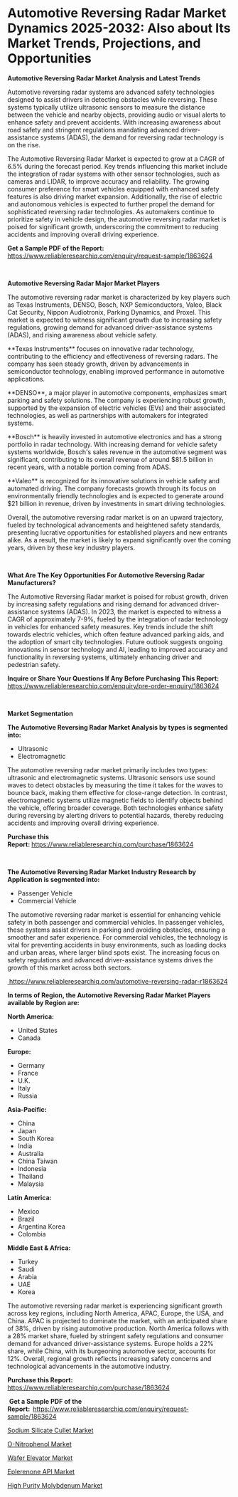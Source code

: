 <p><h1>Automotive Reversing Radar Market Dynamics 2025-2032: Also about Its Market Trends, Projections, and Opportunities</h1></p><p><strong>Automotive Reversing Radar Market Analysis and Latest Trends</strong></p>
<p><p>Automotive reversing radar systems are advanced safety technologies designed to assist drivers in detecting obstacles while reversing. These systems typically utilize ultrasonic sensors to measure the distance between the vehicle and nearby objects, providing audio or visual alerts to enhance safety and prevent accidents. With increasing awareness about road safety and stringent regulations mandating advanced driver-assistance systems (ADAS), the demand for reversing radar technology is on the rise.</p><p>The Automotive Reversing Radar Market is expected to grow at a CAGR of 6.5% during the forecast period. Key trends influencing this market include the integration of radar systems with other sensor technologies, such as cameras and LIDAR, to improve accuracy and reliability. The growing consumer preference for smart vehicles equipped with enhanced safety features is also driving market expansion. Additionally, the rise of electric and autonomous vehicles is expected to further propel the demand for sophisticated reversing radar technologies. As automakers continue to prioritize safety in vehicle design, the automotive reversing radar market is poised for significant growth, underscoring the commitment to reducing accidents and improving overall driving experience.</p></p>
<p><strong>Get a Sample PDF of the Report:&nbsp;</strong> <a href="https://www.reliableresearchiq.com/enquiry/request-sample/1863624?utm_campaign=1159&utm_medium=2&utm_source=Github&utm_content=ia&utm_term=30012025&utm_id=automotive-reversing-radar">https://www.reliableresearchiq.com/enquiry/request-sample/1863624</a></p>
<p>&nbsp;</p>
<p><strong>Automotive Reversing Radar Major Market Players</strong></p>
<p><p>The automotive reversing radar market is characterized by key players such as Texas Instruments, DENSO, Bosch, NXP Semiconductors, Valeo, Black Cat Security, Nippon Audiotronix, Parking Dynamics, and Proxel. This market is expected to witness significant growth due to increasing safety regulations, growing demand for advanced driver-assistance systems (ADAS), and rising awareness about vehicle safety.</p><p>**Texas Instruments** focuses on innovative radar technology, contributing to the efficiency and effectiveness of reversing radars. The company has seen steady growth, driven by advancements in semiconductor technology, enabling improved performance in automotive applications.</p><p>**DENSO**, a major player in automotive components, emphasizes smart parking and safety solutions. The company is experiencing robust growth, supported by the expansion of electric vehicles (EVs) and their associated technologies, as well as partnerships with automakers for integrated systems.</p><p>**Bosch** is heavily invested in automotive electronics and has a strong portfolio in radar technology. With increasing demand for vehicle safety systems worldwide, Bosch's sales revenue in the automotive segment was significant, contributing to its overall revenue of around $81.5 billion in recent years, with a notable portion coming from ADAS.</p><p>**Valeo** is recognized for its innovative solutions in vehicle safety and automated driving. The company forecasts growth through its focus on environmentally friendly technologies and is expected to generate around $21 billion in revenue, driven by investments in smart driving technologies.</p><p>Overall, the automotive reversing radar market is on an upward trajectory, fueled by technological advancements and heightened safety standards, presenting lucrative opportunities for established players and new entrants alike. As a result, the market is likely to expand significantly over the coming years, driven by these key industry players.</p></p>
<p>&nbsp;</p>
<p><strong>What Are The Key Opportunities For Automotive Reversing Radar Manufacturers?</strong></p>
<p><p>The Automotive Reversing Radar market is poised for robust growth, driven by increasing safety regulations and rising demand for advanced driver-assistance systems (ADAS). In 2023, the market is expected to witness a CAGR of approximately 7-9%, fueled by the integration of radar technology in vehicles for enhanced safety measures. Key trends include the shift towards electric vehicles, which often feature advanced parking aids, and the adoption of smart city technologies. Future outlook suggests ongoing innovations in sensor technology and AI, leading to improved accuracy and functionality in reversing systems, ultimately enhancing driver and pedestrian safety.</p></p>
<p><strong>Inquire or Share Your Questions If Any Before Purchasing This Report:</strong> <a href="https://www.reliableresearchiq.com/enquiry/pre-order-enquiry/1863624?utm_campaign=1159&utm_medium=2&utm_source=Github&utm_content=ia&utm_term=30012025&utm_id=automotive-reversing-radar">https://www.reliableresearchiq.com/enquiry/pre-order-enquiry/1863624</a></p>
<p>&nbsp;</p>
<p><strong>Market Segmentation</strong></p>
<p><strong>The Automotive Reversing Radar Market Analysis by types is segmented into:</strong></p>
<p><ul><li>Ultrasonic</li><li>Electromagnetic</li></ul></p>
<p><p>The automotive reversing radar market primarily includes two types: ultrasonic and electromagnetic systems. Ultrasonic sensors use sound waves to detect obstacles by measuring the time it takes for the waves to bounce back, making them effective for close-range detection. In contrast, electromagnetic systems utilize magnetic fields to identify objects behind the vehicle, offering broader coverage. Both technologies enhance safety during reversing by alerting drivers to potential hazards, thereby reducing accidents and improving overall driving experience.</p></p>
<p><strong>Purchase this Report:&nbsp;</strong><a href="https://www.reliableresearchiq.com/purchase/1863624?utm_campaign=1159&utm_medium=2&utm_source=Github&utm_content=ia&utm_term=30012025&utm_id=automotive-reversing-radar">https://www.reliableresearchiq.com/purchase/1863624</a></p>
<p>&nbsp;</p>
<p><strong>The Automotive Reversing Radar Market Industry Research by Application is segmented into:</strong></p>
<p><ul><li>Passenger Vehicle</li><li>Commercial Vehicle</li></ul></p>
<p><p>The automotive reversing radar market is essential for enhancing vehicle safety in both passenger and commercial vehicles. In passenger vehicles, these systems assist drivers in parking and avoiding obstacles, ensuring a smoother and safer experience. For commercial vehicles, the technology is vital for preventing accidents in busy environments, such as loading docks and urban areas, where larger blind spots exist. The increasing focus on safety regulations and advanced driver-assistance systems drives the growth of this market across both sectors.</p></p>
<p><a href="https://www.reliableresearchiq.com/automotive-reversing-radar-r1863624?utm_campaign=1159&utm_medium=2&utm_source=Github&utm_content=ia&utm_term=30012025&utm_id=automotive-reversing-radar">&nbsp;https://www.reliableresearchiq.com/automotive-reversing-radar-r1863624</a></p>
<p><strong>In terms of Region, the Automotive Reversing Radar Market Players available by Region are:</strong></p>
<p>
    <p> <strong> North America: </strong>
        <ul>
            <li>United States</li>
            <li>Canada</li>
        </ul>
        </p> 
    <p> <strong> Europe: </strong>
        <ul>
            <li>Germany</li>
            <li>France</li>
            <li>U.K.</li>
            <li>Italy</li>
            <li>Russia</li>
        </ul>
        </p> 
    <p> <strong> Asia-Pacific: </strong>
        <ul>
            <li>China</li>
            <li>Japan</li>
            <li>South Korea</li>
            <li>India</li>
            <li>Australia</li>
            <li>China Taiwan</li>
            <li>Indonesia</li>
            <li>Thailand</li>
            <li>Malaysia</li>
        </ul>
        </p> 
    <p> <strong> Latin America: </strong>
        <ul>
            <li>Mexico</li>
            <li>Brazil</li>
            <li>Argentina Korea</li>
            <li>Colombia</li>
        </ul>
        </p> 
    <p> <strong> Middle East & Africa: </strong>
        <ul>
            <li>Turkey</li>
            <li>Saudi</li>
            <li>Arabia</li>
            <li>UAE</li>
            <li>Korea</li>
        </ul>
    </p>
    </p>
<p><p>The automotive reversing radar market is experiencing significant growth across key regions, including North America, APAC, Europe, the USA, and China. APAC is projected to dominate the market, with an anticipated share of 38%, driven by rising automotive production. North America follows with a 28% market share, fueled by stringent safety regulations and consumer demand for advanced driver-assistance systems. Europe holds a 22% share, while China, with its burgeoning automotive sector, accounts for 12%. Overall, regional growth reflects increasing safety concerns and technological advancements in the automotive industry.</p></p>
<p><strong>Purchase this Report: </strong><a href="https://www.reliableresearchiq.com/purchase/1863624?utm_campaign=1159&utm_medium=2&utm_source=Github&utm_content=ia&utm_term=30012025&utm_id=automotive-reversing-radar">https://www.reliableresearchiq.com/purchase/1863624</a></p>
<p>&nbsp;<strong>Get a Sample PDF of the Report:&nbsp;&nbsp;</strong><a href="https://www.reliableresearchiq.com/enquiry/request-sample/1863624?utm_campaign=1159&utm_medium=2&utm_source=Github&utm_content=ia&utm_term=30012025&utm_id=automotive-reversing-radar">https://www.reliableresearchiq.com/enquiry/request-sample/1863624</a></p>
<p><strong></strong></p>
<p><p><a href="https://github.com/pelahotayabe/Market-Research-Report-List-1/blob/main/sodium-silicate-cullet-market.md?utm_campaign=1159&utm_medium=2&utm_source=Github&utm_content=ia&utm_term=30012025&utm_id=automotive-reversing-radar">Sodium Silicate Cullet Market</a></p><p><a href="https://www.linkedin.com/pulse/o-nitrophenol-market-overview-regional-outlook-competitive-gcs0f?utm_campaign=1159&utm_medium=2&utm_source=Github&utm_content=ia&utm_term=30012025&utm_id=automotive-reversing-radar">O-Nitrophenol Market</a></p><p><a href="https://www.linkedin.com/pulse/accurate-data-wafer-elevator-market-size-share-volume-ys4ic?utm_campaign=1159&utm_medium=2&utm_source=Github&utm_content=ia&utm_term=30012025&utm_id=automotive-reversing-radar">Wafer Elevator Market</a></p><p><a href="https://www.linkedin.com/pulse/eplerenone-api-market-overview-global-trends-future-prospects-1f9cf?utm_campaign=1159&utm_medium=2&utm_source=Github&utm_content=ia&utm_term=30012025&utm_id=automotive-reversing-radar">Eplerenone API Market</a></p><p><a href="https://github.com/reitalippman962/Market-Research-Report-List-1/blob/main/high-purity-molybdenum-market.md?utm_campaign=1159&utm_medium=2&utm_source=Github&utm_content=ia&utm_term=30012025&utm_id=automotive-reversing-radar">High Purity Molybdenum Market</a></p></p>